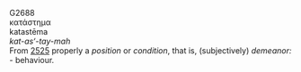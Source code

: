<body>
  <p>G2688<br>  κατάστημα  <br> katastēma  <br><i>kat-as‘-tay-mah </i><br>From <a href="g2525.htm">2525</a>  properly a <i>position</i> or <i>condition</i>, that is, (subjectively) <i>demeanor:</i> - behaviour.<br></p>
 </body>